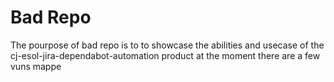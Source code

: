 # Bad Repo

The pourpose of bad repo is to to showcase the abilities and usecase of the cj-esol-jira-dependabot-automation product at the moment there are a few vuns mappe
